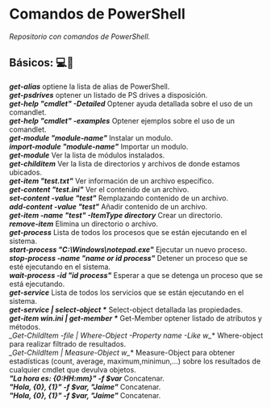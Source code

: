 # Comandos de PowerShell 

_Repositorio con comandos de PowerShell._

## Básicos: :computer:🚀

**_get-alias_** optiene la lista de alias de PowerShell.<br/>
**_get-psdrives_** optener un listado de PS drives a disposición.<br/>
**_get-help "cmdlet" -Detailed_** Optener ayuda detallada sobre el uso de un comandlet.<br/>
**_get-help "cmdlet" -examples_** Optener ejemplos sobre el uso de un comandlet.<br/>
**_get-module "module-name"_** Instalar un modulo.<br/>
**_import-module "module-name"_** Importar un modulo.<br/>
**_get-module_** Ver la lista de módulos instalados.<br/>
**_get-childitem_** Ver la lista de directorios y archivos de donde estamos ubicados.<br/>
**_get-item "test.txt"_** Ver información de un archivo específico.<br/>
**_get-content "test.ini"_** Ver el contenido de un archivo.<br/>
**_set-content -value "test"_** Remplazando contenido de un archivo.<br/>
**_add-content -value "test"_** Añadir contenido de un archivo.<br/>
**_get-item -name "test" -ItemType directory_** Crear un directorio.<br/>
**_remove-item_** Elimina un directorio o archivo.<br/>
**_get-process_** Lista de todos los procesos que se están ejecutando en el sistema.<br/>
**_start-process "C:\Windows\notepad.exe"_** Ejecutar un nuevo proceso.<br/>
**_stop-process -name "name or id process"_** Detener un proceso que se esté ejecutando en el sistema.<br/>
**_wait-process -id "id process"_** Esperar a que se detenga un proceso que se está ejecutando.<br/>
**_get-service_**  Lista de todos los servicios que se están ejecutando en el sistema.<br/>
**_get-service | select-object *_** Select-object detallada las propiedades.<br/>
**_get-item win.ini | get-member *_** Get-Member optener listado de atributos y métodos.<br/>
**_Get-ChildItem -file | Where-Object -Property name -Like w*_** Where-object para realizar filtrado de resultados.<br/>
**_Get-ChildItem | Measure-Object w*_** Measure-Object para obtener estadísticas (count, average, maximum,minimun,...) sobre los resultados de cualquier cmdlet que devulva objetos.<br/>
**_"La hora es: {0:HH:mm}" -f $var_** Concatenar.<br/>
**_"Hola, {0}, {1}" -f $var, "Jaime"_** Concatenar.<br/>
**_"Hola, {0}, {1}" -f $var, "Jaime"_** Concatenar.<br/>


